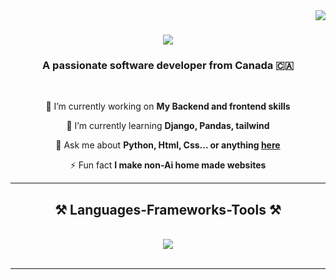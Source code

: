 <img align="right" src="https://visitor-badge.laobi.icu/badge?page_id=salesp07.salesp07" />

<h1 align="center">
    <img src="https://readme-typing-svg.herokuapp.com/?font=Righteous&size=35&center=true&vCenter=true&width=500&height=70&duration=4000&lines=Hi+There!+👋;+I'm+Pouyan!;" />
</h1>

<h3 align="center">A passionate software developer from Canada 🇨🇦</h3>

<br/>

<div align="center">
 
 🔭 I’m currently working on **My Backend and frontend skills**
 
 🌱 I’m currently learning **Django, Pandas, tailwind**

💬 Ask me about **Python, Html, Css... or anything [here](mailto:mr.engine1234@gmail.com)**

⚡ Fun fact **I make non-Ai  home made  websites**

 </div>
<hr/>
 
<h2 align="center">⚒️ Languages-Frameworks-Tools ⚒️</h2>
<br/>
<div align="center">
    <img src="https://skillicons.dev/icons?i=html,css,bootstrap,tailwind,python,flask,django,github,git,vscode,figma" />
</div>

<br/>
<hr/>
